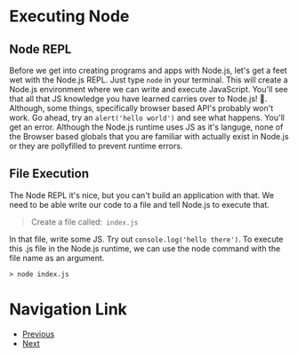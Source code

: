 # Executing Node
## Node REPL
Before we get into creating programs and apps with Node.js, let's get a feet wet with the Node.js REPL. Just type `node` in your terminal. This will create a Node.js environment where we can write and execute JavaScript. You'll see that all that JS knowledge you have learned carries over to Node.js! 💯. Although, some things, specifically browser based API's probably won't work. Go ahead, try an `alert('hello world')` and see what happens. You'll get an error. Although the Node.js runtime uses JS as it's languge, none of the Browser based globals that you are familiar with actually exist in Node.js or they are pollyfilled to prevent runtime errors.

## File Execution
The Node REPL it's nice, but you can't build an application with that. We need to be able write our code to a file and tell Node.js to execute that.

> Create a file called:` index.js`

In that file, write some JS. Try out `console.log('hello there')`. To execute this .js file in the Node.js runtime, we can use the node command with the file name as an argument.

```node
> node index.js
```

# Navigation Link
- [Previous]()
- [Next]()
